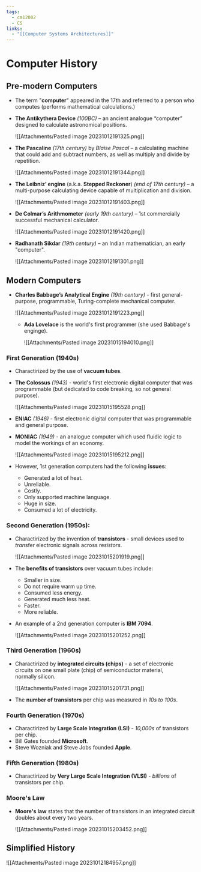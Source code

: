 ```yaml
---
tags:
  - cm12002
  - CS
links:
  - "[[Computer Systems Architectures]]"
---
```

# Computer History
## Pre-modern Computers
- The term "**computer**" appeared in the 17th and referred to a person who computes (performs mathematical calculations.)
- **The Antikythera Device** *(100BC)* – an ancient analogue “computer” designed to calculate astronomical positions.

    ![[Attachments/Pasted image 20231012191325.png]]

- **The Pascaline** *(17th century)* by *Blaise Pascal* – a calculating machine that could add and subtract numbers, as well as multiply and divide by repetition.

    ![[Attachments/Pasted image 20231012191344.png]]

- **The Leibniz’ engine** (a.k.a. **Stepped Reckoner**) *(end of 17th century)* – a multi-purpose calculating device capable of multiplication and division.

    ![[Attachments/Pasted image 20231012191403.png]]

- **De Colmar’s Arithmometer** *(early 19th century)* – 1st commercially successful mechanical calculator.

    ![[Attachments/Pasted image 20231012191420.png]]

- **Radhanath Sikdar** *(19th century)* – an Indian mathematician, an early "computer".

    ![[Attachments/Pasted image 20231012191301.png]]

## Modern Computers
- **Charles Babbage’s Analytical Engine** *(19th century)* - first general-purpose, programmable, Turing-complete mechanical computer.

    ![[Attachments/Pasted image 20231012191223.png]]

    - **Ada Lovelace** is the world's first programmer (she used Babbage's enginge).

        ![[Attachments/Pasted image 20231015194010.png]]

### First Generation (1940s)
- Charactirized by the use of **vacuum tubes**.
- **The Colossus** *(1943)* - world's first electronic digital computer that was programmable (but dedicated to code breaking, so not general purpose).

    ![[Attachments/Pasted image 20231015195528.png]]

- **ENIAC** *(1946)* - first electronic digital computer that was programmable and general purpose. 
- **MONIAC** *(1949)* - an analogue computer which used fluidic logic to model the workings of an economy.

    ![[Attachments/Pasted image 20231015195212.png]]

- However, 1st generation computers had the following **issues**:
    - Generated a lot of heat.
    - Unreliable.
    - Costly.
    - Only supported machine language.
    - Huge in size.
    - Consumed a lot of electricity.

### Second Generation (1950s): 
- Charactirized by the invention of **transistors** - small devices used to *tran*sfer electronic signals across re*sistors*.

    ![[Attachments/Pasted image 20231015201919.png]]

- The **benefits of transistors** over vacuum tubes include:
    - Smaller in size.
    - Do not require warm up time.
    - Consumed less energy.
    - Generated much less heat.
    - Faster.
    - More reliable.
- An example of a 2nd generation computer is **IBM 7094**.

    ![[Attachments/Pasted image 20231015201252.png]]

### Third Generation (1960s)
- Charactirized by **integrated circuits (chips)** - a set of electronic circuits on one small plate (chip) of semiconductor material, normally silicon.

    ![[Attachments/Pasted image 20231015201731.png]]

- The **number of transistors** per chip was measured in *10s to 100s*.

### Fourth Generation (1970s)
- Charactirized by **Large Scale Integration (LSI)** - *10,000s* of transistors per chip.
- Bill Gates founded **Microsoft**.
- Steve Wozniak and Steve Jobs founded **Apple**.

### Fifth Generation (1980s)
- Charactirized by **Very Large Scale Integration (VLSI)** - *billions* of transistors per chip.

### Moore's Law
- **Moore's law** states that the number of transistors in an integrated circuit doubles about every two years.

    ![[Attachments/Pasted image 20231015203452.png]]

## Simplified History
![[Attachments/Pasted image 20231012184957.png]]
